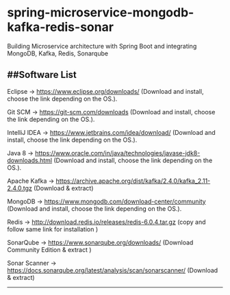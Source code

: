 # spring-microservice-mongodb-kafka-redis-sonar
Building Microservice architecture with Spring Boot and integrating MongoDB, Kafka, Redis, Sonarqube 


##Software List 
--
Eclipse -> https://www.eclipse.org/downloads/ (Download and install, choose the link depending on the OS.). 

Git SCM -> https://git-scm.com/downloads (Download and install, choose the link depending on the OS.). 

IntelliJ IDEA -> https://www.jetbrains.com/idea/download/ (Download and install, choose the link depending on the OS.). 

Java 8 -> https://www.oracle.com/in/java/technologies/javase-jdk8-downloads.html (Download and install, choose the link depending on the OS.). 

Apache Kafka -> https://archive.apache.org/dist/kafka/2.4.0/kafka_2.11-2.4.0.tgz (Download & extract)   

MongoDB -> https://www.mongodb.com/download-center/community (Download and install, choose the link depending on the OS.). 

Redis -> http://download.redis.io/releases/redis-6.0.4.tar.gz (copy and follow same link for installation )   
 
SonarQube -> https://www.sonarqube.org/downloads/ (Download Community Edition & extract )   

Sonar Scanner -> https://docs.sonarqube.org/latest/analysis/scan/sonarscanner/ (Download & extract)   



--------------------------------------------------------------------------
